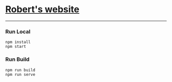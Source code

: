 # [Robert's website](https://robertchu.xyz)

---
### Run Local
```
npm install
npm start
```

### Run Build
```
npm run build
npm run serve
```
